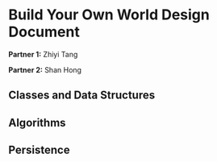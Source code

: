 # Build Your Own World Design Document

**Partner 1:** Zhiyi Tang

**Partner 2:** Shan Hong

## Classes and Data Structures

## Algorithms

## Persistence
